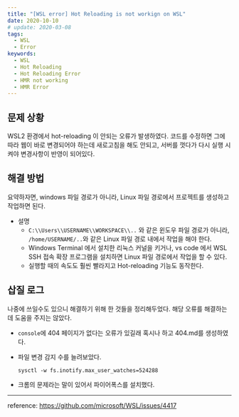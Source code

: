 ```yaml
---
title: "[WSL error] Hot Reloading is not workign on WSL"
date: 2020-10-10
# update: 2020-03-08
tags:
  - WSL
  - Error
keywords:
  - WSL
  - Hot Reloading
  - Hot Reloading Error
  - HMR not working
  - HMR Error
---
```




## **문제 상황**

WSL2 환경에서 hot-reloading 이 안되는 오류가 발생하였다. 코드를 수정하면 그에 따라 웹이 바로 변경되어야 하는데 새로고침을 해도 안되고, 서버를 껏다가 다시 실행 시켜야 변경사항이 반영이 되어있다.

## **해결 방법**

요약하자면, windows 파일 경로가 아니라, Linux 파일 경로에서 프로젝트를 생성하고 작업하면 된다.

- 설명
  - `C:\\Users\\USERNAME\\WORKSPACE\\..` 와 같은 윈도우 파일 경로가 아니라, `/home/USERNAME/..`와 같은 Linux 파일 경로 내에서 작업을 해야 한다.
  - Windows Terminal 에서 설치한 리눅스 커널을 키거나, vs code 에서 WSL SSH 접속 확장 프로그램을 설치하면 Linux 파일 경로에서 작업을 할 수 있다. 
  - 실행할 때의 속도도 훨씬 빨라지고 Hot-reloading 기능도 동작한다.

## **삽질 로그**

나중에 쓰일수도 있으니 해결하기 위해 한 것들을 정리해두었다. 해당 오류를 해결하는데 도움을 주지는 않았다.

- `console`에 404 페이지가 없다는 오류가 있길래 혹시나 하고 404.md를 생성하였다.

- 파일 변경 감지 수를 늘려보았다.

  ```
  sysctl -w fs.inotify.max_user_watches=524288
  ```

- 크롬의 문제라는 말이 있어서 파이어폭스를 설치했다.



------

reference: https://github.com/microsoft/WSL/issues/4417